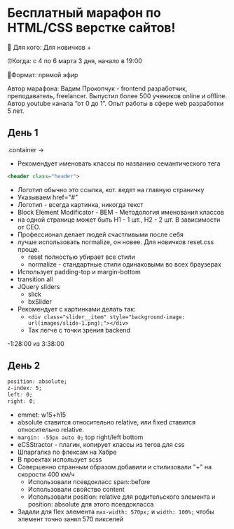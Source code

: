 # Бесплатный марафон по HTML/CSS верстке сайтов!
 
👥 Для кого: Для новичков +
 
⏰Когда:  с 4 по 6 марта 3 дня, начало в 19:00
 
🎥Формат: прямой эфир 

Автор марафона: Вадим Прокопчук - frontend разработчик, преподаватель, freelancer. Выпустил более 500 учеников  online и offline. Автор youtube канала “от 0 до 1”.
Опыт работы в сфере web разработки 5 лет.

## День 1

.container -> <div class="container"></div>

- Рекомендует именовать классы по названию семантического тега

```HTML
<header class="header">
```

- Логотип обычно это ссылка, кот. ведет на главную страничку
- Указываем href="#"
- Логотип - всегда картинка, никогда текст
- Block Element Modificator - BEM - Методология именования классов
- на одной странице может быть H1 - 1 шт., H2 - 2 шт. В зависимости от СЕО.
- Профессионал делает людей счастливыми после себя
- лучше использовать normalize, он новее. Для новичков reset.css проще.
  - reset полностью убирает все стили
  - normalize - стандартные стили одинаковыми во всех браузерах
- Использует padding-top и margin-bottom
- transition all
- JQuery sliders
  - slick
  - bxSlider
- Рекомендует с картинками делать так:
  - `<div class="slider__item" style="background-image: url(images/slide-1.png);"></div>`
  - Так легче с точки зрения backend

-1:28:00 из 3:38:00

## День 2
```CSS
position: absolute;
z-index: 5;
left: 0;
right: 0;
```

- emmet: w15+h15
- absolute ставится относительно relative, или fixed ставится относительно relative.
- `margin: -55px auto 0;` top right/left bottom
- eCSStractor - плагин, копирует классы из тегов для css
- Шпаргалка по флексам на Хабре
- В проектах использует scss
- Совершенно странным образом добавили и стилизовали "+" на скорости 400 км/ч
  - Использовали псевдокласс span::before
  - Использовали свойство content
  - Использовали position: relative для родительского элемента и position: absolute для этого псевдокласса
- Задали для flex элемента `max-width: 570px;` и `width: 100%;` чтобы элемент точно занял 570 пикселей